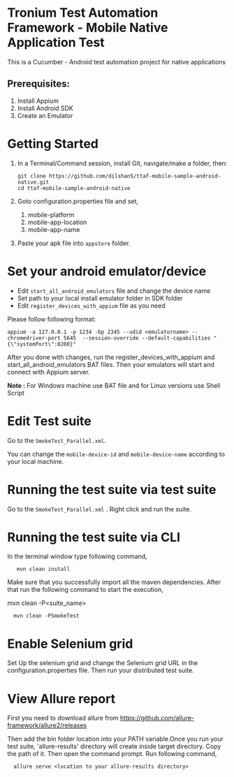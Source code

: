 # Tronium Test Automation Framework - Mobile Native Application Test
This is a Cucumber - Android test automation project for native applications

## Prerequisites:

1. Install Appium
2. Install Android SDK
3. Create an Emulator

# Getting Started
1. In a Terminal/Command session, install Git, navigate/make a folder, then:

   ```
   git clone https://github.com/dilshan5/ttaf-mobile-sample-android-native.git
   cd ttaf-mobile-sample-android-native
   ```
2. Goto configuration.properties file and set,
    1. mobile-platform
    2. mobile-app-location
    3. mobile-app-name
3. Paste your apk file into `appstore` folder.  

 
# Set your android emulator/device 
  - Edit `start_all_android_emulators` file and change the device name
  - Set path to your local install emulator folder in SDK folder 
  - Edit `register_devices_with_appium` file as you need

  Please follow following format:
  ```
  appium -a 127.0.0.1 -p 1234 -bp 2345 --udid <emulatorname> --chromedriver-port 5645  --session-override --default-capabilities "{\"systemPort\":8200}"
  ```  
  
  After you done with changes, run the register_devices_with_appium and start_all_android_emulators BAT files. Then your emulators will start and connect with Appium server.
 
 **Note :** For Windows machine use BAT file and for Linux versions use Shell Script

# Edit Test suite

Go to the `SmokeTest_Parallel.xml`.

You can change the `mobile-device-id` and `mobile-device-name` according to your local machine.

# Running the test suite via test suite

Go to the `SmokeTest_Parallel.xml` . Right click and run the suite.

# Running the test suite via CLI
In the terminal window type following command,
  
       mvn clean install
  
 Make sure that you successfully import all the maven dependencies. After that run the following command to start the execution,

 mvn clean -P<suite_name>
  
      mvn clean -PSmokeTest
  
# Enable Selenium grid

Set Up the selenium grid and change the Selenium grid URL in the configuration.properties file. Then run your distributed test suite.

# View Allure report 

First you need to download allure from https://github.com/allure-framework/allure2/releases

Then add the bin folder location into your PATH variable.Once you run your test suite, 'allure-results' directory will create inside target directory. Copy the path of it. Then open the command prompt. Run following command,

      allure serve <location to your allure-results directory>
